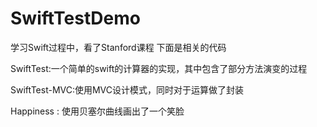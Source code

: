 # SwiftTestDemo

学习Swift过程中，看了Stanford课程 下面是相关的代码

SwiftTest:一个简单的swift的计算器的实现，其中包含了部分方法演变的过程

SwiftTest-MVC:使用MVC设计模式，同时对于运算做了封装

Happiness : 使用贝塞尔曲线画出了一个笑脸
